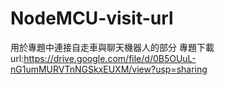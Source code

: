 # NodeMCU-visit-url
用於專題中連接自走車與聊天機器人的部分
專題下載url:https://drive.google.com/file/d/0B5OUuL-nG1umMURVTnNGSkxEUXM/view?usp=sharing
